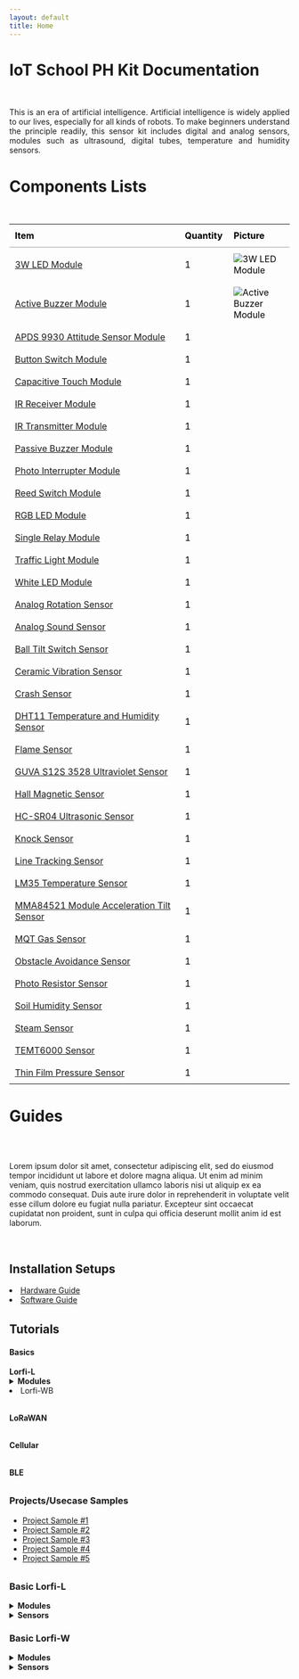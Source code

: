 ```yaml
---
layout: default
title: Home
---
```


# <span style="display:inline-block;margin-bottom:2rem;">IoT School PH Kit Documentation</span>

<p style="text-align:justify;margin-bottom:2rem;">
  This is an era of artificial intelligence. Artificial intelligence is widely applied to our lives, especially for all kinds of robots. To make beginners understand the principle readily, this sensor kit includes digital and analog sensors, modules such as ultrasound, digital tubes, temperature and humidity sensors.
</p>

# <span style="display:inline-block;margin-bottom:2rem;">Components Lists

<table style="width: 100%; border-collapse: collapse; margin-bottom: 2rem; color: Black;">
  <thead>
    <tr>
      <th style="text-align: left; padding: 10px; border-bottom: 2px solid #ccc;">Item</th>
      <th style="text-align: left; padding: 10px; border-bottom: 2px solid #ccc;">Quantity</th>
      <th style="text-align: left; padding: 10px; border-bottom: 2px solid #ccc;">Picture</th>
    </tr>
  </thead>
  <tbody>
    <tr>
      <td style="padding: 10px;"><a href="#">3W LED Module</a></td>
      <td style="padding: 10px;">1</td>
      <td style="padding: 10px;"><img src="image1.jpg" alt="3W LED Module" style="max-width: 100px;"></td>
    </tr>
    <tr>
      <td style="padding: 10px;"><a href="#">Active Buzzer Module</a></td>
      <td style="padding: 10px;">1</td>
      <td style="padding: 10px;"><img src="image2.jpg" alt="Active Buzzer Module" style="max-width: 100px;"></td>
    </tr>
    <tr>
      <td style="padding: 10px;"><a href="#">APDS 9930 Attitude Sensor Module</a></td>
      <td style="padding: 10px;">1</td>
      <td style="padding: 10px;"><img src="image2.jpg" alt="" style="max-width: 100px;"></td>
    </tr>
    <tr>
      <td style="padding: 10px;"><a href="#">Button Switch Module</a></td>
      <td style="padding: 10px;">1</td>
      <td style="padding: 10px;"><img src="image2.jpg" alt="" style="max-width: 100px;"></td>
    </tr>
    <tr>
      <td style="padding: 10px;"><a href="#">Capacitive Touch Module</a></td>
      <td style="padding: 10px;">1</td>
      <td style="padding: 10px;"><img src="image2.jpg" alt="" style="max-width: 100px;"></td>
    </tr>
    <tr>
      <td style="padding: 10px;"><a href="#">IR Receiver Module</a></td>
      <td style="padding: 10px;">1</td>
      <td style="padding: 10px;"><img src="image2.jpg" alt="" style="max-width: 100px;"></td>
    </tr>
    <tr>
      <td style="padding: 10px;"><a href="#">IR Transmitter Module</a></td>
      <td style="padding: 10px;">1</td>
      <td style="padding: 10px;"><img src="image2.jpg" alt="" style="max-width: 100px;"></td>
    </tr>
    <tr>
      <td style="padding: 10px;"><a href="#">Passive Buzzer Module</a></td>
      <td style="padding: 10px;">1</td>
      <td style="padding: 10px;"><img src="image2.jpg" alt="" style="max-width: 100px;"></td>
    </tr>
    <tr>
      <td style="padding: 10px;"><a href="#">Photo Interrupter Module</a></td>
      <td style="padding: 10px;">1</td>
      <td style="padding: 10px;"><img src="image2.jpg" alt="" style="max-width: 100px;"></td>
    </tr>
    <tr>
      <td style="padding: 10px;"><a href="#">Reed Switch Module</a></td>
      <td style="padding: 10px;">1</td>
      <td style="padding: 10px;"><img src="image2.jpg" alt="" style="max-width: 100px;"></td>
    </tr>
    <tr>
      <td style="padding: 10px;"><a href="#">RGB LED Module</a></td>
      <td style="padding: 10px;">1</td>
      <td style="padding: 10px;"><img src="image2.jpg" alt="" style="max-width: 100px;"></td>
    </tr>
    <tr>
      <td style="padding: 10px;"><a href="#">Single Relay Module</a></td>
      <td style="padding: 10px;">1</td>
      <td style="padding: 10px;"><img src="image2.jpg" alt="" style="max-width: 100px;"></td>
    </tr>
    <tr>
      <td style="padding: 10px;"><a href="#">Traffic Light Module</a></td>
      <td style="padding: 10px;">1</td>
      <td style="padding: 10px;"><img src="image2.jpg" alt="" style="max-width: 100px;"></td>
    </tr>
    <tr>
      <td style="padding: 10px;"><a href="#">White LED Module</a></td>
      <td style="padding: 10px;">1</td>
      <td style="padding: 10px;"><img src="image2.jpg" alt="" style="max-width: 100px;"></td>
    </tr>
    <tr>
      <td style="padding: 10px;"><a href="#">Analog Rotation Sensor</a></td>
      <td style="padding: 10px;">1</td>
      <td style="padding: 10px;"><img src="image2.jpg" alt="" style="max-width: 100px;"></td>
    </tr>
    <tr>
      <td style="padding: 10px;"><a href="#">Analog Sound Sensor</a></td>
      <td style="padding: 10px;">1</td>
      <td style="padding: 10px;"><img src="image2.jpg" alt="" style="max-width: 100px;"></td>
    </tr>
    <tr>
      <td style="padding: 10px;"><a href="#">Ball Tilt Switch Sensor</a></td>
      <td style="padding: 10px;">1</td>
      <td style="padding: 10px;"><img src="image2.jpg" alt="" style="max-width: 100px;"></td>
    </tr>
    <tr>
      <td style="padding: 10px;"><a href="#">Ceramic Vibration Sensor</a></td>
      <td style="padding: 10px;">1</td>
      <td style="padding: 10px;"><img src="image2.jpg" alt="" style="max-width: 100px;"></td>
    </tr>
    <tr>
      <td style="padding: 10px;"><a href="#">Crash Sensor</a></td>
      <td style="padding: 10px;">1</td>
      <td style="padding: 10px;"><img src="image2.jpg" alt="" style="max-width: 100px;"></td>
    </tr>
    <tr>
      <td style="padding: 10px;"><a href="#">DHT11 Temperature and Humidity Sensor</a></td>
      <td style="padding: 10px;">1</td>
      <td style="padding: 10px;"><img src="image2.jpg" alt="" style="max-width: 100px;"></td>
    </tr>
    <tr>
      <td style="padding: 10px;"><a href="#">Flame Sensor</a></td>
      <td style="padding: 10px;">1</td>
      <td style="padding: 10px;"><img src="image2.jpg" alt="" style="max-width: 100px;"></td>
    </tr>
    <tr>
      <td style="padding: 10px;"><a href="#">GUVA S12S 3528 Ultraviolet Sensor</a></td>
      <td style="padding: 10px;">1</td>
      <td style="padding: 10px;"><img src="image2.jpg" alt="" style="max-width: 100px;"></td>
    </tr>
    <tr>
      <td style="padding: 10px;"><a href="#">Hall Magnetic Sensor</a></td>
      <td style="padding: 10px;">1</td>
      <td style="padding: 10px;"><img src="image2.jpg" alt="" style="max-width: 100px;"></td>
    </tr>
    <tr>
      <td style="padding: 10px;"><a href="#">HC-SR04 Ultrasonic Sensor</a></td>
      <td style="padding: 10px;">1</td>
      <td style="padding: 10px;"><img src="image2.jpg" alt="" style="max-width: 100px;"></td>
    </tr>
    <tr>
      <td style="padding: 10px;"><a href="#">Knock Sensor</a></td>
      <td style="padding: 10px;">1</td>
      <td style="padding: 10px;"><img src="image2.jpg" alt="" style="max-width: 100px;"></td>
    </tr>
    <tr>
      <td style="padding: 10px;"><a href="#">Line Tracking Sensor</a></td>
      <td style="padding: 10px;">1</td>
      <td style="padding: 10px;"><img src="image2.jpg" alt="" style="max-width: 100px;"></td>
    </tr>
    <tr>
      <td style="padding: 10px;"><a href="#">LM35 Temperature Sensor</a></td>
      <td style="padding: 10px;">1</td>
      <td style="padding: 10px;"><img src="image2.jpg" alt="" style="max-width: 100px;"></td>
    </tr>
    <tr>
      <td style="padding: 10px;"><a href="#">MMA84521 Module Acceleration Tilt Sensor</a></td>
      <td style="padding: 10px;">1</td>
      <td style="padding: 10px;"><img src="image2.jpg" alt="" style="max-width: 100px;"></td>
    </tr> <tr>
      <td style="padding: 10px;"><a href="#">MQT Gas Sensor</a></td>
      <td style="padding: 10px;">1</td>
      <td style="padding: 10px;"><img src="image2.jpg" alt="" style="max-width: 100px;"></td>
    </tr>
    <tr>
      <td style="padding: 10px;"><a href="#">Obstacle Avoidance Sensor</a></td>
      <td style="padding: 10px;">1</td>
      <td style="padding: 10px;"><img src="image2.jpg" alt="" style="max-width: 100px;"></td>
    </tr>
    <tr>
      <td style="padding: 10px;"><a href="#">Photo Resistor Sensor</a></td>
      <td style="padding: 10px;">1</td>
      <td style="padding: 10px;"><img src="image2.jpg" alt="" style="max-width: 100px;"></td>
    </tr>
    <tr>
      <td style="padding: 10px;"><a href="#">Soil Humidity Sensor</a></td>
      <td style="padding: 10px;">1</td>
      <td style="padding: 10px;"><img src="image2.jpg" alt="" style="max-width: 100px;"></td>
    </tr>
    <tr>
      <td style="padding: 10px;"><a href="#">Steam Sensor</a></td>
      <td style="padding: 10px;">1</td>
      <td style="padding: 10px;"><img src="image2.jpg" alt="" style="max-width: 100px;"></td>
    </tr>
    <tr>
      <td style="padding: 10px;"><a href="#">TEMT6000 Sensor</a></td>
      <td style="padding: 10px;">1</td>
      <td style="padding: 10px;"><img src="image2.jpg" alt="" style="max-width: 100px;"></td>
    </tr>
    <tr>
      <td style="padding: 10px;"><a href="#">Thin Film Pressure Sensor</a></td>
      <td style="padding: 10px;">1</td>
      <td style="padding: 10px;"><img src="image2.jpg" alt="" style="max-width: 100px;"></td>
    </tr>
  </tbody>
</table>

# <span style="display:inline-block;margin-bottom:2rem;">Guides</span>

  <p style="display:inline-block;margin-bottom:2rem;">
    Lorem ipsum dolor sit amet, consectetur adipiscing elit, sed do eiusmod tempor incididunt ut labore et dolore magna aliqua. 
    Ut enim ad minim veniam, quis nostrud exercitation ullamco laboris nisi ut aliquip ex ea commodo consequat. 
    Duis aute irure dolor in reprehenderit in voluptate velit esse cillum dolore eu fugiat nulla pariatur. 
    Excepteur sint occaecat cupidatat non proident, sunt in culpa qui officia deserunt mollit anim id est laborum.
  </p>

  <div style="margin-bottom:2rem;">
    <h2>Installation Setups</h2>
      <li>
        <a href="/docs/Hardware-Guide.md">Hardware Guide</a>
      </li>
      <li>
        <a href="/docs/Software-Guide.html">Software Guide</a>
      </li>
  </div>

  <div style="margin-bottom:2rem;">
    <h2>Tutorials</h2>
    <div>
      <h4>Basics</h4>
        <summary><strong>Lorfi-L</strong></summary>
          <details>
            <summary><strong>Modules</strong></summary>
            <ul>
              <li><a href="/docs/projects/Basic/Lorfi-L/Components-Modules/White-LED-Module.html">White LED Module</a></li>
              <li><a href="/docs/projects/Basic/Lorfi-L/Components-Modules/3W_LED_Module.html">3W LED Module</a></li>
              <li><a href="/docs/projects/Basic/Lorfi-L/Components-Modules/Active_Buzzer.html">Active Buzzer Module</a></li>
              <li><a href="/docs/projects/Basic/Lorfi-L/Components-Modules/Passive-Buzzer-Module.html">Passive Buzzer Module</a></li>
              <li><a href="/docs/projects/Basic/Lorfi-L/Components-Modules/Button-Switch-Module.html">Button Switch Module</a></li>
              <li><a href="/docs/projects/Basic/Lorfi-L/Components-Modules/APDS-9930-Attitude-Sensor-Module.html">APDS-9930 Attitude Sensor Module</a></li>
              <li><a href="/docs/projects/Basic/Lorfi-L/Components-Modules/Single-Relay-Module.html">Single Relay Module</a></li>
              <li><a href="/docs/projects/Basic/Lorfi-L/Components-Modules/Reed-Switch-Module.html">Reed Switch Module</a></li>
              <li><a href="/docs/projects/Basic/Lorfi-L/Components-Modules/Photo-Interrupter-Module.html">Photo Interruptor Module</a></li>
              <li><a href="/docs/projects/Basic/Lorfi-L/Components-Modules/Capacitive-Touch-Module.html">Capacitive Touch Module</a></li>
              <li><a href="/docs/projects/Basic/Lorfi-L/Components-Modules/IR-Receiver-Module.html">IR Receiver Module</a></li>
              <li><a href="/docs/projects/Basic/Lorfi-L/Components-Modules/IR-Transmitter-Module.html">IR Transmitter Module</a></li>
            </ul>
          </details>
        <li>Lorfi-WB</li>
    </div>
  </div>

  <div style="margin-bottom:2rem;">
    <h4>LoRaWAN</h4>
  </div>

  <div style="margin-bottom:2rem;">
    <h4>Cellular</h4>
  </div>

  <div style="margin-bottom:2rem;">
    <h4>BLE</h4>
  </div>

  <div style="margin-bottom:2rem;">
    <h3>Projects/Usecase Samples</h3>
    <ul>
      <li><a href="#">Project Sample #1</a></li>
      <li><a href="#">Project Sample #2</a></li>
      <li><a href="#">Project Sample #3</a></li>
      <li><a href="#">Project Sample #4</a></li>
      <li><a href="#">Project Sample #5</a></li>
    </ul>
  </div>

### **Basic Lorfi-L**<br>

  <details>
    <summary><strong>Modules</strong></summary>
    <ul>
      <li><a href="/docs/projects/Basic/Lorfi-L/Components-Modules/White-LED-Module.html">White LED Module</a></li>
      <li><a href="/docs/projects/Basic/Lorfi-L/Components-Modules/3W_LED_Module.html">3W LED Module</a></li>
      <li><a href="/docs/projects/Basic/Lorfi-L/Components-Modules/Active_Buzzer.html">Active Buzzer Module</a></li>
      <li><a href="/docs/projects/Basic/Lorfi-L/Components-Modules/Passive-Buzzer-Module.html">Passive Buzzer Module</a></li>
      <li><a href="/docs/projects/Basic/Lorfi-L/Components-Modules/Button-Switch-Module.html">Button Switch Module</a></li>
      <li><a href="/docs/projects/Basic/Lorfi-L/Components-Modules/APDS-9930-Attitude-Sensor-Module.html">APDS-9930 Attitude Sensor Module</a></li>
      <li><a href="/docs/projects/Basic/Lorfi-L/Components-Modules/Single-Relay-Module.html">Single Relay Module</a></li>
      <li><a href="/docs/projects/Basic/Lorfi-L/Components-Modules/Reed-Switch-Module.html">Reed Switch Module</a></li>
      <li><a href="/docs/projects/Basic/Lorfi-L/Components-Modules/Photo-Interrupter-Module.html">Photo Interruptor Module</a></li>
      <li><a href="/docs/projects/Basic/Lorfi-L/Components-Modules/Capacitive-Touch-Module.html">Capacitive Touch Module</a></li>
      <li><a href="/docs/projects/Basic/Lorfi-L/Components-Modules/IR-Receiver-Module.html">IR Receiver Module</a></li>
      <li><a href="/docs/projects/Basic/Lorfi-L/Components-Modules/IR-Transmitter-Module.html">IR Transmitter Module</a></li>
    </ul>
  </details>

  <details>
    <summary><strong>Sensors</strong></summary>
    <ul>
      <li><a href="/docs/projects/Basic/Lorfi-L/Components-Sensors/Analog-Rotation-Sensor.html">Analog Rotation Sensor</a></li>
      <li><a href="/docs/projects/Basic/Lorfi-L/Components-Sensors/Ball-Tilt-Switch-Sensor.html">Ball Tilt Switch Sensor</a></li>
      <li><a href="/docs/projects/Basic/Lorfi-L/Components-Sensors/Crash-Sensor.html">Crash Sensor</a></li>
      <li><a href="/docs/projects/Basic/Lorfi-L/Components-Sensors/DTH11-Temperature-and-Humidity-Sensor.html">DHT11 Temperature and Humidity Sensor</a></li>
      <li><a href="/docs/projects/Basic/Lorfi-L/Components-Sensors/Flame-Sensor.html">Flame Sensor</a></li>
      <li><a href="/docs/projects/Basic/Lorfi-L/Components-Sensors/GUVA-S12SD-3528-Ultraviolet-Sensor.html">Ultraviolet Sensor</a></li>
      <li><a href="/docs/projects/Basic/Lorfi-L/Components-Sensors/Hall-Magnetic-Sensor.html">Hall Magnetic Sensor</a></li>
      <li><a href="/docs/projects/Basic/Lorfi-L/Components-Sensors/HC-SR04-Ultrasonic-Sensor.html">HC-SR04 Ultrasonic Sensor</a></li>
      <li><a href="/docs/projects/Basic/Lorfi-L/Components-Sensors/Knock-Sensor.html">Knock Sensor</a></li>
      <li><a href="/docs/projects/Basic/Lorfi-L/Components-Sensors/Line-Tracking-Sensor.html">Line Tracking Sensor</a></li>
      <li><a href="/docs/projects/Basic/Lorfi-L/Components-Sensors/LM35-Temperature-Sensor.html">LM35 Temperature Sensor</a></li>
      <li><a href="/docs/projects/Basic/Lorfi-L/Components-Sensors/Analog-Sound-Sensor.html">Analog Sound Sensor</a></li>
      <li><a href="/docs/projects/Basic/Lorfi-L/Components-Sensors/MMA8452Q-Module-Acceleration-Tilt-Sensor.html">Acceleration Tilt Sensor</a></li>
      <li><a href="/docs/projects/Basic/Lorfi-L/Components-Sensors/Gas-Sensor.html">Gas Sensor</a></li>
      <li><a href="/docs/projects/Basic/Lorfi-L/Components-Sensors/Obstacle-Avoidance-Sensor.html">Obstacle Avoidance Sensor</a></li>
      <li><a href="/docs/projects/Basic/Lorfi-L/Components-Sensors/Photo-Resistor-Sensor.html">Photo Resistor Sensor</a></li>
      <li><a href="/docs/projects/Basic/Lorfi-L/Components-Sensors/PIR-Motion-Sensor.html">PIR Motion Sensor</a></li>
      <li><a href="/docs/projects/Basic/Lorfi-L/Components-Sensors/Soil-Humidity-Sensor.html">Soil Humidity Sensor</a></li>
      <li><a href="/docs/projects/Basic/Lorfi-L/Components-Sensors/Steam-Sensor.html">Steam Sensor</a></li>
      <li><a href="/docs/projects/Basic/Lorfi-L/Components-Sensors/TEMT6000-Sensor.html">Ambient Light Sensor</a></li>
      <li><a href="/docs/projects/Basic/Lorfi-L/Components-Sensors/Thin-Film-Pressure-Sensor.html">Thin-film Pressure Sensor</a></li>
    </ul>
  </details>

### **Basic Lorfi-W**<br>

  <details>
    <summary><strong>Modules</strong></summary>
    <ul>
      <li><a href="/docs/projects/Basic/Lorfi-WB/Modules/White-LED-Module.html">White LED Module</a></li>
      <li><a href="/docs/projects/Basic/Lorfi-WB/Modules/RGB-LED-Module.html">RGB LED Module</a></li>
      <li><a href="/docs/projects/Basic/Lorfi-WB/Modules/3W_LED_Module.html">3W LED Module</a></li>
      <li><a href="/docs/projects/Basic/Lorfi-WB/Modules/Traffic-Light-Module.html">Traffic Light Module</a></li>
      <li><a href="/docs/projects/Basic/Lorfi-WB/Modules/Active_Buzzer.html">Active Buzzer Module</a></li>
      <li><a href="/docs/projects/Basic/Lorfi-WB/Modules/Passive-Buzzer-Module.html">Passive Buzzer Module</a></li>
      <li><a href="/docs/projects/Basic/Lorfi-WB/Modules/Button-Switch-Module.html">Button Switch Module</a></li>
      <li><a href="/docs/projects/Basic/Lorfi-WB/Modules/APDS-9930-Attitude-Sensor-Module.html">APDS-9930 Attitude Sensor Module</a></li>
      <li><a href="/docs/projects/Basic/Lorfi-WB/Modules/Single-Relay-Module.html">Single Relay Module</a></li>
      <li><a href="/docs/projects/Basic/Lorfi-WB/Modules/Reed-Switch-Module.html">Reed Switch Module</a></li>
      <li><a href="/docs/projects/Basic/Lorfi-WB/Modules/Photo-Interrupter-Module.html">Photo Interruptor Module</a></li>
      <li><a href="/docs/projects/Basic/Lorfi-WB/Modules/Capacitive-Touch-Module.html">Capacitive Touch Module</a></li>
      <li><a href="/docs/projects/Basic/Lorfi-WB/Modules/IR-Receiver-Module.html">IR Receiver Module</a></li>
      <li><a href="/docs/projects/Basic/Lorfi-WB/Modules/IR-Transmitter-Module.html">IR Transmitter Module</a></li>
    </ul>
  </details>

  <details>
    <summary><strong>Sensors</strong></summary>
    <ul>
      <li><a href="/docs/projects/Basic/Lorfi-WB/Sensors/Analog-Rotation-Sensor.html">Analog Rotation Sensor</a></li>
      <li><a href="/docs/projects/Basic/Lorfi-WB/Sensors/Ball-Tilt-Switch-Sensor.html">Ball Tilt Switch Sensor</a></li>
      <li><a href="/docs/projects/Basic/Lorfi-WB/Sensors/Crash-Sensor.html">Crash Sensor</a></li>
      <li><a href="/docs/projects/Basic/Lorfi-WB/Sensors/DTH11-Temperature-and-Humidity-Sensor.html">DHT11 Temperature and Humidity Sensor</a></li>
      <li><a href="/docs/projects/Basic/Lorfi-WB/Sensors/Flame-Sensor.html">Flame Sensor</a></li>
      <li><a href="/docs/projects/Basic/Lorfi-WB/Sensors/GUVA-S12SD-3528-Ultraviolet-Sensor.html">Ultraviolet Sensor</a></li>
      <li><a href="/docs/projects/Basic/Lorfi-WB/Sensors/Hall-Magnetic-Sensor.html">Hall Magnetic Sensor</a></li>
      <li><a href="/docs/projects/Basic/Lorfi-WB/Sensors/HC-SR04-Ultrasonic-Sensor.html">HC-SR04 Ultrasonic Sensor</a></li>
      <li><a href="/docs/projects/Basic/Lorfi-WB/Sensors/Knock-Sensor.html">Knock Sensor</a></li>
      <li><a href="/docs/projects/Basic/Lorfi-WB/Sensors/Line-Tracking-Sensor.html">Line Tracking Sensor</a></li>
      <li><a href="/docs/projects/Basic/Lorfi-WB/Sensors/LM35-Temperature-Sensor.html">LM35 Temperature Sensor</a></li>
      <li><a href="/docs/projects/Basic/Lorfi-WB/Sensors/Analog-Sound-Sensor.html">Analog Sound Sensor</a></li>
      <li><a href="/docs/projects/Basic/Lorfi-WB/Sensors/MMA8452Q-Module-Acceleration-Tilt-Sensor.html">Acceleration Tilt Sensor</a></li>
      <li><a href="/docs/projects/Basic/Lorfi-WB/Sensors/Gas-Sensor.html">Gas Sensor</a></li>
      <li><a href="/docs/projects/Basic/Lorfi-WB/Sensors/Obstacle-Avoidance-Sensor.html">Obstacle Avoidance Sensor</a></li>
      <li><a href="/docs/projects/Basic/Lorfi-WB/Sensors/Photo-Resistor-Sensor.html">Photo Resistor Sensor</a></li>
      <li><a href="/docs/projects/Basic/Lorfi-WB/Sensors/PIR-Motion-Sensor.html">PIR Motion Sensor</a></li>
      <li><a href="/docs/projects/Basic/Lorfi-WB/Sensors/Soil-Humidity-Sensor.html">Soil Humidity Sensor</a></li>
      <li><a href="/docs/projects/Basic/Lorfi-WB/Sensors/Steam-Sensor.html">Steam Sensor</a></li>
      <li><a href="/docs/projects/Basic/Lorfi-WB/Sensors/TEMT6000-Sensor.html">Ambient Light Sensor</a></li>
      <li><a href="/docs/projects/Basic/Lorfi-WB/Sensors/Thin-Film-Pressure-Sensor.html">Thin-film Pressure Sensor</a></li>
    </ul>
  </details>
